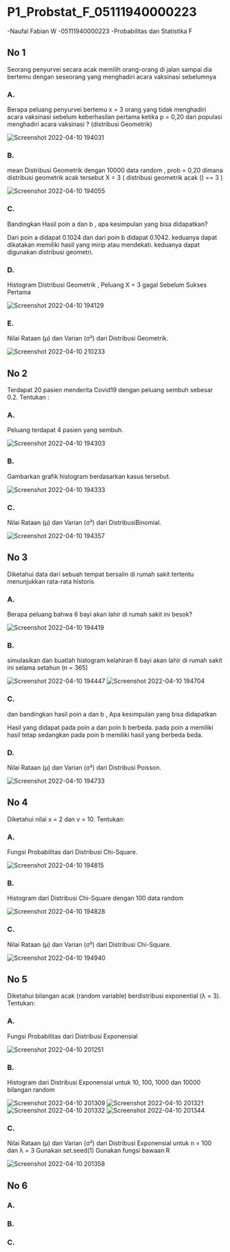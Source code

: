 # P1_Probstat_F_05111940000223
-Naufal Fabian W
-05111940000223 
-Probabilitas dan Statistika F



## No 1
Seorang penyurvei secara acak memilih orang-orang di jalan sampai dia bertemu dengan seseorang yang menghadiri acara vaksinasi sebelumnya

### A.
Berapa peluang penyurvei bertemu x = 3 orang yang tidak menghadiri acara vaksinasi sebelum keberhasilan pertama ketika p = 0,20 dari populasi menghadiri acara vaksinasi ? (distribusi Geometrik)

![Screenshot 2022-04-10 194031](https://user-images.githubusercontent.com/85657973/162620835-58131dbe-5dbf-464b-9c0a-7c14b16caf32.png)

### B.
mean Distribusi Geometrik dengan 10000 data random , prob = 0,20 dimana distribusi geometrik acak tersebut X = 3 ( distribusi geometrik acak () == 3 )

![Screenshot 2022-04-10 194055](https://user-images.githubusercontent.com/85657973/162622934-996800fb-c81a-4401-8b37-a20d0ddbac70.png)

### C.
Bandingkan Hasil poin a dan b , apa kesimpulan yang bisa didapatkan?

Dari poin a didapat 0.1024 dan dari poin b didapat 0.1042. keduanya dapat dikatakan memiliki hasil yang mirip atau mendekati. keduanya dapat digunakan distribusi geometri.

### D.
Histogram Distribusi Geometrik , Peluang X = 3 gagal Sebelum Sukses Pertama

![Screenshot 2022-04-10 194129](https://user-images.githubusercontent.com/85657973/162622978-c45a731b-1130-4b4a-a7cb-2d52150a4114.png)

### E.
Nilai Rataan (μ) dan Varian (σ²) dari Distribusi Geometrik.

![Screenshot 2022-04-10 210233](https://user-images.githubusercontent.com/85657973/162623082-89bd3d26-b11c-4625-983b-cf7b5fecc33c.png)



## No 2
Terdapat 20 pasien menderita Covid19 dengan peluang sembuh sebesar 0.2. Tentukan :

### A.
Peluang terdapat 4 pasien yang sembuh.

![Screenshot 2022-04-10 194303](https://user-images.githubusercontent.com/85657973/162623156-0b2853a5-07a3-4003-8f8b-31ea03eca4f3.png)

### B.
 Gambarkan grafik histogram berdasarkan kasus tersebut.
 
 ![Screenshot 2022-04-10 194333](https://user-images.githubusercontent.com/85657973/162623166-aa865255-34f1-48d3-930f-02db9c15123a.png)

### C.
Nilai Rataan (μ) dan Varian (σ²) dari DistribusiBinomial.

![Screenshot 2022-04-10 194357](https://user-images.githubusercontent.com/85657973/162623184-84abf7e0-6f34-4a57-93bd-a725904c4dcb.png)



## No 3
Diketahui data dari sebuah tempat bersalin di rumah sakit tertentu menunjukkan rata-rata historis

### A.
Berapa peluang bahwa 6 bayi akan lahir di rumah sakit ini besok?

![Screenshot 2022-04-10 194419](https://user-images.githubusercontent.com/85657973/162623222-44647720-0aea-4557-bf90-2adc23d90273.png)

### B.
simulasikan dan buatlah histogram kelahiran 6 bayi akan lahir di rumah sakit ini selama setahun (n = 365)

![Screenshot 2022-04-10 194447](https://user-images.githubusercontent.com/85657973/162623253-e9eb6edd-8891-41c4-813a-350cae99b551.png)
![Screenshot 2022-04-10 194704](https://user-images.githubusercontent.com/85657973/162623261-1a9cb71b-ca7a-41d0-91d8-2349ca1f87f7.png)

### C.
dan bandingkan hasil poin a dan b , Apa kesimpulan yang bisa didapatkan

Hasil yang didapat pada poin a dan poin b berbeda. pada poin a memiliki hasil tetap sedangkan pada poin b memiliki hasil yang berbeda beda.

### D.
Nilai Rataan (μ) dan Varian (σ²) dari Distribusi Poisson.

![Screenshot 2022-04-10 194733](https://user-images.githubusercontent.com/85657973/162623315-e6e977e6-478f-447e-8f59-81a4552847b6.png)



## No 4
Diketahui nilai x = 2 dan v = 10. Tentukan:

### A.
Fungsi Probabilitas dari Distribusi Chi-Square.

![Screenshot 2022-04-10 194815](https://user-images.githubusercontent.com/85657973/162623328-785774e3-2ce2-469f-833a-219cdac68a66.png)

### B.
Histogram dari Distribusi Chi-Square dengan 100 data random

![Screenshot 2022-04-10 194828](https://user-images.githubusercontent.com/85657973/162623338-457f4bbf-87e8-46d9-9f59-173060ead7bc.png)

### C.
Nilai Rataan (μ) dan Varian (σ²) dari Distribusi Chi-Square.

![Screenshot 2022-04-10 194940](https://user-images.githubusercontent.com/85657973/162623370-7605cff3-977b-4767-bf8a-ed1f84dddcc5.png)



## No 5
Diketahui bilangan acak (random variable) berdistribusi exponential (λ = 3). Tentukan:

### A.
Fungsi Probabilitas dari Distribusi Exponensial

![Screenshot 2022-04-10 201251](https://user-images.githubusercontent.com/85657973/162623394-9eb969ff-f929-4fd8-86d2-cf1a9754e8c2.png)

### B.
Histogram dari Distribusi Exponensial untuk 10, 100, 1000 dan 10000 bilangan random

![Screenshot 2022-04-10 201309](https://user-images.githubusercontent.com/85657973/162623402-7fd4511d-1e4d-40f1-a6c8-a4346c49ea34.png)
![Screenshot 2022-04-10 201321](https://user-images.githubusercontent.com/85657973/162623403-09f6b121-d83b-4d92-b96b-bf9a232e900a.png)
![Screenshot 2022-04-10 201332](https://user-images.githubusercontent.com/85657973/162623406-483b2c72-1af0-44c3-b2bf-f9456bdc088a.png)
![Screenshot 2022-04-10 201344](https://user-images.githubusercontent.com/85657973/162623408-ea709d95-35fb-4149-b632-a84535187ac4.png)

### C.
Nilai Rataan (μ) dan Varian (σ²) dari Distribusi Exponensial untuk n = 100 dan λ = 3 
Gunakan set.seed(1)
Gunakan fungsi bawaan R

![Screenshot 2022-04-10 201358](https://user-images.githubusercontent.com/85657973/162623416-39439c02-31c5-4f7d-8d2e-5cc17043aa7b.png)



## No 6
### A.
### B.
### C.
